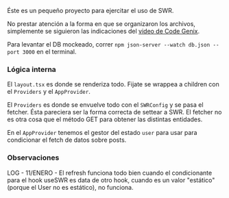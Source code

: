 Éste es un pequeño proyecto para ejercitar el uso de SWR.

No prestar atención a la forma en que se organizaron los archivos, simplemente se siguieron las indicaciones del [video de Code Genix](https://youtu.be/qURCyd3ycfw?si=9MxfE9zi9K3ZSj6l).

Para levantar el DB mockeado, correr `npm json-server --watch db.json --port 3000` en el terminal.

### Lógica interna
El `layout.tsx` es donde se renderiza todo. Fijate se wrappea a children con el `Providers` y el `AppProvider`.

El `Providers` es donde se envuelve todo con el `SWRConfig` y se pasa el fetcher. Ésta pareciera ser la forma correcta de settear a SWR. El fetcher no es otra cosa que el método GET para obtener las distintas entidades.

En el `AppProvider` tenemos el gestor del estado `user` para usar para condicionar el fetch de datos sobre posts.

### Observaciones
LOG - 11/ENERO - El refresh funciona todo bien cuando el condicionante para el hook useSWR es data de otro hook, cuando es un valor "estático" (porque el User no es estático), no funciona.